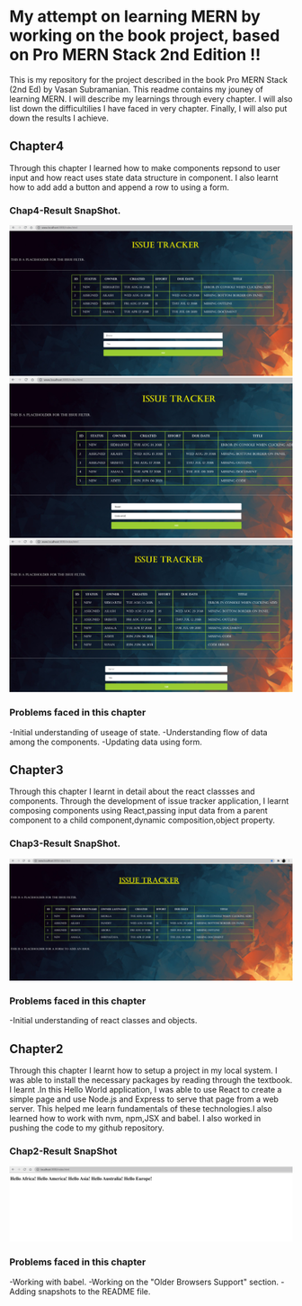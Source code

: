 # My attempt on learning MERN by working on the book project, based on Pro MERN Stack 2nd Edition !!

This is my repository for the project described in the book Pro MERN Stack (2nd Ed) by Vasan Subramanian. This readme contains my jouney of learning MERN. I will describe my learnings through every chapter. I will also list down the difficultilies I have faced in very chapter. Finally, I will also put down the results I achieve.<br>

## Chapter4

Through this chapter I learned how to make components repsond to user input and how react uses state data structure in component. I also learnt how to add add a button and append a row to using a form. 

### Chap4-Result SnapShot.
![](/ReadMeImages/Chp4.PNG)
![](/ReadMeImages/Capture4_1.PNG)
![](/ReadMeImages/Capture4_2.PNG)

### Problems faced in this chapter
-Initial understanding of useage of state.
-Understanding flow of data among the components.
-Updating data using form.<br>



## Chapter3

Through this chapter I learnt in detail about the react classses and components. Through the development of issue tracker application, I learnt composing components using React,passing input data from a parent component to a child component,dynamic composition,object property.

### Chap3-Result SnapShot.
![](/ReadMeImages/Chap3.PNG)

### Problems faced in this chapter
-Initial understanding of react classes and objects.<br>




## Chapter2

Through this chapter I learnt how to setup a project in my local system. I was able to install the necessary packages by reading through the textbook. I learnt .In this Hello World application, I was able to use React to create a simple page and use Node.js and Express to 
serve that page from a web server. This helped me learn fundamentals of these technologies.I also learned how to work with  nvm, npm,JSX and babel. I also worked in pushing the code to  my github repository.

### Chap2-Result SnapShot
![](/ReadMeImages/Ch2.PNG)

### Problems faced in this chapter
-Working with babel.
-Working on the "Older Browsers Support" section.
-Adding snapshots to the README file.
